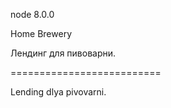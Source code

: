 node 8.0.0

Home Brewery

Лендинг для пивоварни.

==========================

Lending dlya pivovarni.